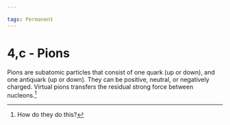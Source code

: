 ```yaml
---

tags: Permanent 
---
```


# 4,c - Pions

Pions are subatomic particles that consist of one quark (up or down), and one antiquark (up or down). They can be positive, neutral, or negatively charged. Virtual pions transfers the residual strong force between nucleons.[^1]

[^1]: How do they do this?
